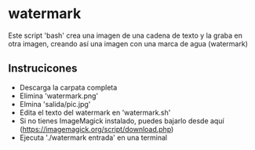 # watermark
 
Este script 'bash' crea una imagen de una cadena de texto y la graba en otra imagen, creando así una imagen con una marca de agua (watermark)

## Instrucicones
- Descarga la carpata completa
- Elimina 'watermark.png'
- Elmina 'salida/pic.jpg'
- Edita el texto del watermark en 'watermark.sh'
- Si no tienes ImageMagick instalado, puedes bajarlo desde aquí (https://imagemagick.org/script/download.php)
- Ejecuta './watermark entrada' en una terminal

